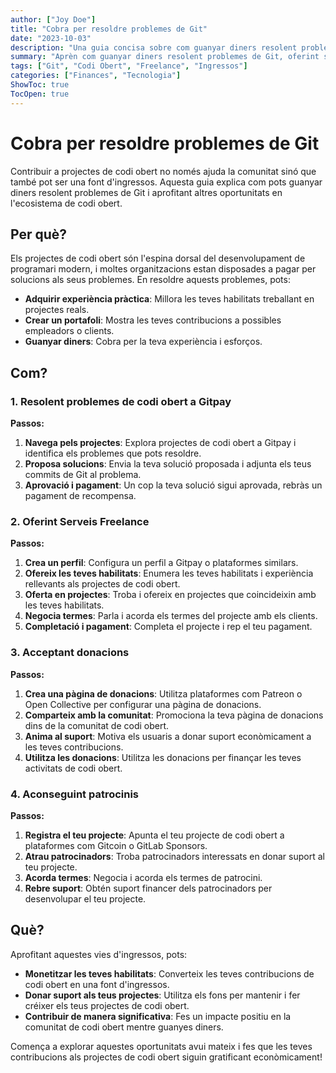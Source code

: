 ```yaml
---
author: ["Joy Doe"]
title: "Cobra per resoldre problemes de Git"
date: "2023-10-03"
description: "Una guia concisa sobre com guanyar diners resolent problemes de Git i contribuint a projectes de codi obert."
summary: "Aprèn com guanyar diners resolent problemes de Git, oferint serveis freelance, acceptant donacions i aconseguint patrocinis per a projectes de codi obert."
tags: ["Git", "Codi Obert", "Freelance", "Ingressos"]
categories: ["Finances", "Tecnologia"]
ShowToc: true
TocOpen: true
---
```


# Cobra per resoldre problemes de Git

Contribuir a projectes de codi obert no només ajuda la comunitat sinó que també pot ser una font d'ingressos. Aquesta guia explica com pots guanyar diners resolent problemes de Git i aprofitant altres oportunitats en l'ecosistema de codi obert.

## Per què?

Els projectes de codi obert són l'espina dorsal del desenvolupament de programari modern, i moltes organitzacions estan disposades a pagar per solucions als seus problemes. En resoldre aquests problemes, pots:

- **Adquirir experiència pràctica**: Millora les teves habilitats treballant en projectes reals.
- **Crear un portafoli**: Mostra les teves contribucions a possibles empleadors o clients.
- **Guanyar diners**: Cobra per la teva experiència i esforços.

## Com?

### 1. Resolent problemes de codi obert a Gitpay

**Passos:**
1. **Navega pels projectes**: Explora projectes de codi obert a Gitpay i identifica els problemes que pots resoldre.
2. **Proposa solucions**: Envia la teva solució proposada i adjunta els teus commits de Git al problema.
3. **Aprovació i pagament**: Un cop la teva solució sigui aprovada, rebràs un pagament de recompensa.

### 2. Oferint Serveis Freelance

**Passos:**
1. **Crea un perfil**: Configura un perfil a Gitpay o plataformes similars.
2. **Ofereix les teves habilitats**: Enumera les teves habilitats i experiència rellevants als projectes de codi obert.
3. **Oferta en projectes**: Troba i ofereix en projectes que coincideixin amb les teves habilitats.
4. **Negocia termes**: Parla i acorda els termes del projecte amb els clients.
5. **Completació i pagament**: Completa el projecte i rep el teu pagament.

### 3. Acceptant donacions

**Passos:**
1. **Crea una pàgina de donacions**: Utilitza plataformes com Patreon o Open Collective per configurar una pàgina de donacions.
2. **Comparteix amb la comunitat**: Promociona la teva pàgina de donacions dins de la comunitat de codi obert.
3. **Anima al suport**: Motiva els usuaris a donar suport econòmicament a les teves contribucions.
4. **Utilitza les donacions**: Utilitza les donacions per finançar les teves activitats de codi obert.

### 4. Aconseguint patrocinis

**Passos:**
1. **Registra el teu projecte**: Apunta el teu projecte de codi obert a plataformes com Gitcoin o GitLab Sponsors.
2. **Atrau patrocinadors**: Troba patrocinadors interessats en donar suport al teu projecte.
3. **Acorda termes**: Negocia i acorda els termes de patrocini.
4. **Rebre suport**: Obtén suport financer dels patrocinadors per desenvolupar el teu projecte.

## Què?

Aprofitant aquestes vies d'ingressos, pots:

- **Monetitzar les teves habilitats**: Converteix les teves contribucions de codi obert en una font d'ingressos.
- **Donar suport als teus projectes**: Utilitza els fons per mantenir i fer créixer els teus projectes de codi obert.
- **Contribuir de manera significativa**: Fes un impacte positiu en la comunitat de codi obert mentre guanyes diners.

Comença a explorar aquestes oportunitats avui mateix i fes que les teves contribucions als projectes de codi obert siguin gratificant econòmicament!